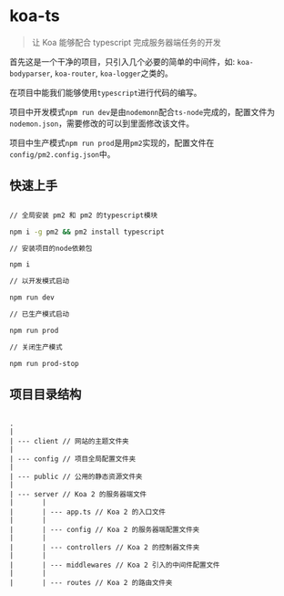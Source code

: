 # koa-ts

> 让 Koa 能够配合 typescript 完成服务器端任务的开发

首先这是一个干净的项目，只引入几个必要的简单的中间件，如: `koa-bodyparser`, `koa-router`, `koa-logger`之类的。

在项目中能我们能够使用`typescript`进行代码的编写。

项目中开发模式`npm run dev`是由`nodemonn`配合`ts-node`完成的，配置文件为`nodemon.json`，需要修改的可以到里面修改该文件。

项目中生产模式`npm run prod`是用`pm2`实现的，配置文件在`config/pm2.config.json`中。

## 快速上手

```bash

// 全局安装 pm2 和 pm2 的typescript模块

npm i -g pm2 && pm2 install typescript

// 安装项目的node依赖包

npm i

// 以开发模式启动

npm run dev

// 已生产模式启动

npm run prod

// 关闭生产模式

npm run prod-stop

```

## 项目目录结构

```

.
|
| --- client // 网站的主题文件夹
|
| --- config // 项目全局配置文件夹
|
| --- public // 公用的静态资源文件夹
|
| --- server // Koa 2 的服务器端文件
|       |
|       | --- app.ts // Koa 2 的入口文件
|       |
|       | --- config // Koa 2 的服务器端配置文件夹
|       |
|       | --- controllers // Koa 2 的控制器文件夹
|       |
|       | --- middlewares // Koa 2 引入的中间件配置文件
|       |
|       | --- routes // Koa 2 的路由文件夹

```